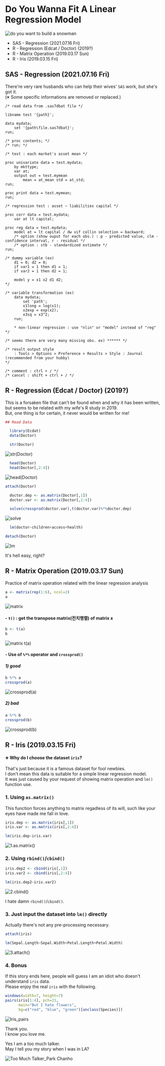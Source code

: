 # Do You Wanna Fit A Linear Regression Model

![do you want to build a snowman](Images/Do%20you%20want%20to%20build%20a%20snowman.png)

- SAS - Regression (2021.07.16 Fri)
- R - Regression (Edcat / Doctor) (2019?)
- R - Matrix Operation (2019.03.17 Sun)
- R - Iris (2019.03.15 Fri)


## SAS - Regression (2021.07.16 Fri)
There're very rare husbands who can help their wives' `SAS` work, but she's got it.  
(※ Some specific informations are removed or replaced.)
```sas
/* read data from .sas7dbat file */

libname test '{path}';

data mydata;
    set '{path\file.sas7dbat}';
run;

/* proc contents; */
/* run; */
```
```sas
/* test : each market's asset mean */

proc univariate data = test.mydata;
    by mkttype;
    var at;
    output out = test.mymean
        mean = at_mean std = at_std;
run;

proc print data = test.mymean;
run;
```
```sas
/* regression test : asset ~ liabilities capital */

proc corr data = test.mydata;
    var at lt capital;

proc reg data = test.mydata;
    model at = lt capital / dw vif collin selection = backward;
    /* option (show ouput for each obs.) : p - predicted value, clm - confidence interval, r - residual */
    /* option : stb - standardized estimate */
run;
```
```sas
/* dummy variable (ex)
    d1 = 0; d2 = 0;
    if var1 = 1 then d1 = 1;
    if var2 = 1 then d2 = 1;

    model y = x1 x2 d1 d2;
*/

/* variable transformation (ex)
    data mydata;
        set 'path';
        x1long = log(x1);
        x2exp = exp(x2);
        x3sq = x3^2;
    run;

    * non-linear regression : use "nlin" or "model" instead of "reg"
*/
```
```sas
/* seems there are very many missing obs. ex) ****** */

/* result output style
    : Tools > Options > Preference > Results > Style : Journal (recommended from your hubby)
*/

/* comment : ctrl + / */
/* cancel : shift + ctrl + / */
```


## R - Regression (Edcat / Doctor) (2019?)
This is a forsaken file that can't be found when and why it has been written, but seems to be related with my wife's R study in 2019.  
But, one thing is for certain, it never would be written for me!

```R
## Read Data

  library(Ecdat)
  data(Doctor)

  str(Doctor)
```
![str(Doctor)](Images/Doctor_str().PNG)

```R
  head(Doctor)
  head(Doctor[,2:4])
```
![head(Doctor)](Images/Doctor_head().PNG)

```R
attach(Doctor)

  doctor.dep <- as.matrix(Doctor[,1])
  doctor.var <- as.matrix(Doctor[,2:4])

  solve(crossprod(doctor.var),t(doctor.var)%*%doctor.dep)
```
![solve](Images/Doctor_solve().PNG)


```R
  lm(doctor~children+access+health)

detach(Doctor)
```
![lm](Images/Doctor_lm().PNG)

It's hell easy, right?


## R - Matrix Operation (2019.03.17 Sun)

Practice of matrix operation related with the linear regression analysis

```R
a <- matrix(rep(1:6), ncol=2)
a
```
![matrix](Images/Matrix_matrix().PNG)

#### - `t()` : get the transpose matrix(전치행렬) of matrix x
```R
b <- t(a)
b
```
![matrix t(a)](Images/Matrix_t().PNG)

#### - Use of `%*%` operator and `crossprod()`

##### 1) good
```R
b %*% a
crossprod(a)
```
![crossprod(a)](Images/Matrix_crossprod(a).PNG)

##### 2) bad
```R
a %*% b
crossprod(b)
```
![crossprod(b)](Images/Matrix_crossprod(b).PNG)


## R - Iris (2019.03.15 Fri)

#### ※ Why do I choose the dataset `iris`?

That's just because it is a famous dataset for fool newbies.  
I don't mean this data is suitable for a simple linear regression model.  
It was just caused by your request of showing matrix operation and `lm()` function use.

### 1. Using `as.matrix()`

This function forces anything to matrix regadless of its will, such like your eyes have made me fall in love.

```R
iris.dep <- as.matrix(iris[,1])  
iris.var <- as.matrix(iris[,2:4])

lm(iris.dep~iris.var)
```
![1.as.matrix()](Images/Iris_as.matrix().PNG)

### 2. Using `rbind()`/`cbind()`

```R
iris.dep2 <- cbind(iris[,1])
iris.var2 <- cbind(iris[,2:4])

lm(iris.dep2~iris.var2)
```
![2.cbind()](Images/Iris_cbind().PNG)

I hate damn `rbind()`/`cbind()`.

### 3. Just input the dataset into `lm()` directly

Actually there's not any pre-processing necessary.

```R
attach(iris)

lm(Sepal.Length~Sepal.Width+Petal.Length+Petal.Width)
```
![3.attach()](Images/Iris_attach().PNG)

### 4. Bonus

If this story ends here, people will guess I am an idiot who doesn't understand `iris` data.  
Please enjoy the real `iris` with the following.

```R
windows(width=7, height=7)
pairs(iris[1:4], pch=21,
      main="But I hate flowers",
      bg=c("red", "blue", "green")[unclass(Species)])
```
![Iris_pairs](Images/Iris_pairs_20190315.png)

Thank you.  
I know you love me.

Yes I am a too much talker.  
May I tell you my story when I was in LA?

![Too Much Talker_Park Chanho](Images/TooMuchTalker_ParkChanho.jpg)